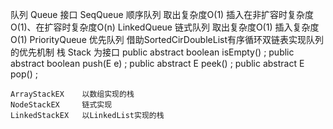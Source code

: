 队列
	Queue  接口
	SeqQueue  顺序队列
		取出复杂度O(1)
		插入在非扩容时复杂度O(1)、在扩容时复杂度O(n)
	LinkedQueue	链式队列
		取出复杂度O(1) 
		插入复杂度O(1)
	PriorityQueue 优先队列
		借助SortedCirDoubleList有序循环双链表实现队列的优先机制
栈 
	Stack 为接口
		public abstract boolean isEmpty() ;
		public abstract boolean push(E e) ;
		public abstract E peek() ;
		public abstract E pop() ;

	ArrayStackEX	以数组实现的栈
	NodeStackEX		链式实现
	LinkedStackEX	以LinkedList实现的栈
